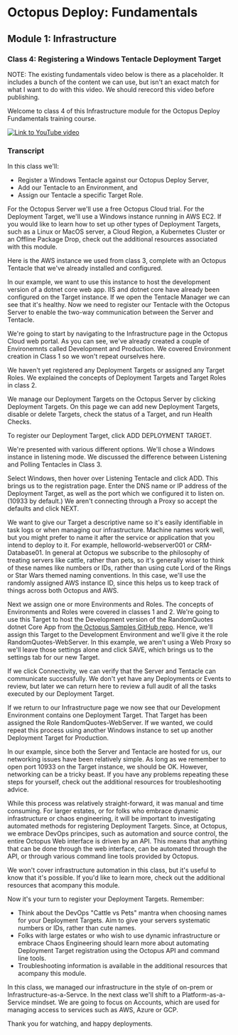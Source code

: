 # Octopus Deploy: Fundamentals
## Module 1: Infrastructure
### Class 4: Registering a Windows Tentacle Deployment Target

NOTE: The existing fundamentals video below is there as a placeholder. It includes a bunch of the content we can use, but isn't an exact match for what I want to do with this video. We should rerecord this video before publishing.

Welcome to class 4 of this Infrastructure module for the Octopus Deploy Fundamentals training course.

[![Link to YouTube video](https://img.youtube.com/vi/CBws8yDaN4w/0.jpg)](https://www.youtube.com/embed/CBws8yDaN4w)

### Transcript

In this class we'll:

- Register a Windows Tentacle against our Octopus Deploy Server,
- Add our Tentacle to an Environment, and
- Assign our Tentacle a specific Target Role.

For the Octopus Server we'll use a free Octopus Cloud trial. For the Deployment Target, we'll use a Windows instance running in AWS EC2. If you would like to learn how to set up other types of Deployment Targets, such as a Linux or MacOS server, a Cloud Region, a Kubernetes Cluster or an Offline Package Drop, check out the additional resources associated with this module.

Here is the AWS instance we used from class 3, complete with an Octopus Tentacle that we've already installed and configured.

In our example, we want to use this instance to host the development version of a dotnet core web app. IIS and dotnet core have already been configured on the Target instance. If we open the Tentacle Manager we can see that it's healthy. Now we need to register our Tentacle with the Octopus Server to enable the two-way communication between the Server and Tentacle.

We're going to start by navigating to the Infrastructure page in the Octopus Cloud web portal. As you can see, we've already created a couple of Environemnts called Development and Production. We covered Environment creation in Class 1 so we won't repeat ourselves here.

We haven't yet registered any Deployment Targets or assigned any Target Roles. We explained the concepts of Deployment Targets and Target Roles in class 2.

We manage our Deployment Targets on the Octopus Server by clicking Deployment Targets. On this page we can add new Deployment Targets, disable or delete Targets, check the status of a Target, and run Health Checks.

To register our Deployment Target, click ADD DEPLOYMENT TARGET.

We're presented with various different options. We'll chose a Windows instance in listening mode. We discussed the difference between Listening and Polling Tentacles in Class 3.

Select Windows, then hover over Listening Tentacle and click ADD. This brings us to the registration page. Enter the DNS name or IP address of the Deployment Target, as well as the port which we configured it to listen on. (10933 by default.) We aren't connecting through a Proxy so accept the defaults and click NEXT.

We want to give our Target a descriptive name so it's easily identifiable in task logs or when managing our infrastructure. Machine names work well, but you might prefer to name it after the service or application that you intend to deploy to it. For example, helloworld-webserver001 or CRM-Database01. In general at Octopus we subscribe to the philosophy of treating servers like cattle, rather than pets, so it's generally wiser to think of these names like numbers or IDs, rather than using cute Lord of the Rings or Star Wars themed naming conventions. In this case, we'll use the randomly assigned AWS instance ID, since this helps us to keep track of things across both Octopus and AWS.

Next we assign one or more Environments and Roles. The concepts of Environments and Roles were covered in classes 1 and 2. We're going to use this Target to host the Development version of the RandomQuotes dotnet Core App from [the Octopus Samples GitHub repo](https://github.com/OctopusSamples/RandomQuotes). Hence, we'll assign this Target to the Development Environment and we'll give it the role RandomQuotes-WebServer. In this example, we aren't using a Web Proxy so we'll leave those settings alone and click SAVE, which brings us to the settings tab for our new Target.

If we click Connectivity, we can verify that the Server and Tentacle can communicate successfully. We don't yet have any Deployments or Events to review, but later we can return here to review a full audit of all the tasks executed by our Deployment Target.

If we return to our Infrastructure page we now see that our Development Environment contains one Deployment Target. That Target has been assigned the Role RandomQuotes-WebServer. If we wanted, we could repeat this process using another Windows instance to set up another Deployment Target for Production.

In our example, since both the Server and Tentacle are hosted for us, our networking issues have been relatively simple. As long as we remember to open port 10933 on the Target instance, we should be OK. However, networking can be a tricky beast. If you have any problems repeating these steps for yourself, check out the additional resources for troubleshooting advice.

While this process was relatively straight-forward, it was manual and time consuming. For larger estates, or for folks who embrace dynamic infrastructure or chaos engineering, it will be important to investigating automated methods for registering Deployment Targets. Since, at Octopus, we embrace DevOps principes, such as automation and source control, the entire Octopus Web interface is driven by an API. This means that anything that can be done through the web interface, can be automated through the API, or through various command line tools provided by Octopus.

We won't cover infrastructure automation in this class, but it's useful to know that it's possible. If you'd like to learn more, check out the additional resources that acompany this module.

Now it's your turn to register your Deployment Targets. Remember:

- Think about the DevOps "Cattle vs Pets" mantra when choosing names for your Deployment Targets. Aim to give your servers systematic numbers or IDs, rather than cute names.
- Folks with large estates or who wish to use dynamic infrastructure or embrace Chaos Engineering should learn more about automating Deployment Target registration using the Octopus API and command line tools.
- Troubleshooting information is available in the additional resources that acompany this module.

In this class, we managed our infrastructure in the style of on-prem or Infrastructure-as-a-Servce. In the next class we'll shift to a Platform-as-a-Service mindset. We are going to focus on Accounts, which are used for managing access to services such as AWS, Azure or GCP.

Thank you for watching, and happy deployments.
